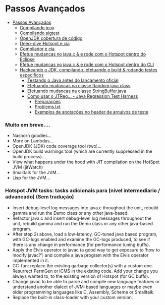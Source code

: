 # Passos Avançados


* [Passos Avançados](advanced_steps.md)
   * [Compilando jcov](advanced-steps/building_jcov.md)
   * [Compilando sigtest](advanced-steps/building_sigtest.md)
   * [OpenJDK cobertura de código](advanced-steps/openjdk_code_coverage.md)
   * [Deep-dive Hotspot e cia](advanced-steps/deep-dive_hotspot_stuff.md)
   * [Compilador e cia](advanced-steps/compiler_stuff.md)
   * [Efetue mudancas no java.c & e rode com o Hotspot dentro do Eclipse](advanced-steps/change_javac_&_run_hotspot_from_within_eclipse.md)
   * [Efetue mudancas no java.c & e rode com o Hotspot dentro do CLI](advanced-steps/change_javac_&_run_hotspot_from_the_cli.md)
   * [Hackeando o JDK, compilando, efetuando o build & rodando testes especificos](advanced-steps/hacking_the_jdk,_compiling,_building_&_running_specific_tests_change_sources_in_the_jdk.md)
       * [Testando o Java antes do lançamento oficial](advanced-steps/testing_java_early_project.md)
       * [Efetuando mudancas na classe Random.java class](advanced-steps/change_the_randomjava_class_to_amend_the_below_method.md)
       * [Efetuando mudancas na classe StringBuffer.java](advanced-steps/change_the_stringbufferjava_class_to_add_the_below_method.md)
       * [Como usar o JTReg… - Java Regression Test Harness](advanced-steps/how_to_use_jtreg_-_java_regression_test_harness.md)
           * [Preparações](preparations.md)
           * [Problems.txt](advanced-steps/problems.txt.md)
           * [Exemplos de anotações no header de arquivos de teste](advanced-steps/test-annotations.md)

### Muito em breve.…

* Nashorn goodies…
* More on Lambdas….
* OpenJDK (JDK) code coverage tool (two)…
* OpenJDK build warnings tool (which are currently suppressed in the build process)...
* View what happens under the hood with JIT compilation on the HotSpot JVM (jitWatch)
* Smalltalk for the JVM...
* Lisp for the JVM…


### Hotspot JVM tasks: tasks adicionais para (nível intermediario / advancado) (Sem tradução)

*  Insert debug-level log messages into java.c throughout the unit, rebuild gamma and run the Demo class or any other java-based.
*  Refactor java.c and insert debug-level log messages throughout the unit, rebuild gamma and run the Demo class or any other java-based program.
*  After step 2) above, load a low-latency, GC-tuned java based program, with GC-logs enabled and examine the GC-logs produced, to see if there is any change in performance (for performance tuning buffs).
*  Apply the Elvis operator to javac (a good way to get exposure to ‘how to modify javac?’) and compile a java program with the Elvis operator implemented in it.
*  GC-fun: replace the existing garbage collector(s) with a custom one. Resurrect PermGen or iCMS in the existing code. Add your change you always wanted to, to the existing version of Hotspot (for GC buffs).
*  Change javac to be able to parse and compile new language features or understand another dialect of JVM-based languages or maybe even older programming languages like C, Assembly, Scheme or Smalltalk.
*  Replace the built-in class-loader with your custom version.